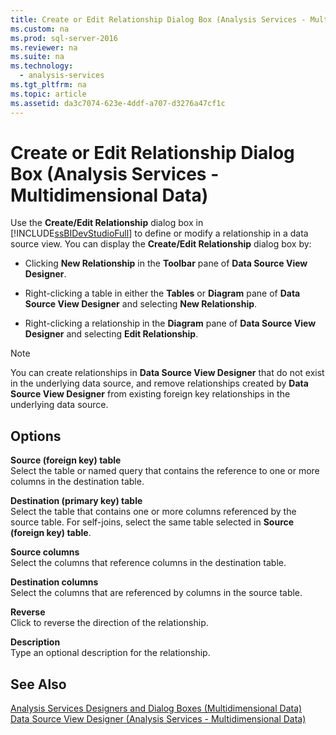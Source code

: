 ```yaml
---
title: Create or Edit Relationship Dialog Box (Analysis Services - Multidimensional Data)
ms.custom: na
ms.prod: sql-server-2016
ms.reviewer: na
ms.suite: na
ms.technology: 
  - analysis-services
ms.tgt_pltfrm: na
ms.topic: article
ms.assetid: da3c7074-623e-4ddf-a707-d3276a47cf1c
---
```

# Create or Edit Relationship Dialog Box (Analysis Services - Multidimensional Data)
  Use the **Create/Edit Relationship** dialog box in [!INCLUDE[ssBIDevStudioFull](../../Topics/TopicNameContainA/includes/ssBIDevStudioFull_md.md)] to define or modify a relationship in a data source view. You can display the **Create/Edit Relationship** dialog box by:  
  
-   Clicking **New Relationship** in the **Toolbar** pane of **Data Source View Designer**.  
  
-   Right-clicking a table in either the **Tables** or **Diagram** pane of **Data Source View Designer** and selecting **New Relationship**.  
  
-   Right-clicking a relationship in the **Diagram** pane of **Data Source View Designer** and selecting **Edit Relationship**.  
  
> [!NOTE]  
>  You can create relationships in **Data Source View Designer** that do not exist in the underlying data source, and remove relationships created by **Data Source View Designer** from existing foreign key relationships in the underlying data source.  
  
## Options  
 **Source (foreign key) table**  
 Select the table or named query that contains the reference to one or more columns in the destination table.  
  
 **Destination (primary key) table**  
 Select the table that contains one or more columns referenced by the source table. For self-joins, select the same table selected in **Source (foreign key) table**.  
  
 **Source columns**  
 Select the columns that reference columns in the destination table.  
  
 **Destination columns**  
 Select the columns that are referenced by columns in the source table.  
  
 **Reverse**  
 Click to reverse the direction of the relationship.  
  
 **Description**  
 Type an optional description for the relationship.  
  
## See Also  
 [Analysis Services Designers and Dialog Boxes &#40;Multidimensional Data&#41;](../../Topics/TopicNameNotContainA/Analysis-Services-Designers-and-Dialog-Boxes--Multidimensional-Data-.md)   
 [Data Source View Designer &#40;Analysis Services - Multidimensional Data&#41;](../../Topics/TopicNameNotContainA/Data-Source-View-Designer--Analysis-Services---Multidimensional-Data-.md)  
  
  